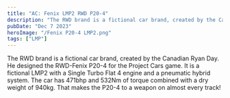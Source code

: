 ```yaml
---
title: "AC: Fenix LMP2 RWD P20-4"
description: "The RWD brand is a fictional car brand, created by the Canadian Ryan Day. He designed the RWD-Fenix P20-4 for the Project Cars game."
pubDate: "Dec 7 2023"
heroImage: "/Fenix P20-4 LMP2.png"
tags: ["LMP"]
---
```


The RWD brand is a fictional car brand, created by the Canadian Ryan Day. He designed the RWD-Fenix P20-4 for the Project Cars game. It is a fictional LMP2 with a Single Turbo Flat 4 engine and a pneumatic hybrid system. The car has 471bhp and 532Nm of torque combined with a dry weight of 940kg. That makes the P20-4 to a weapon on almost every track!

<a href="https://drive.google.com/file/d/1rIhZCMZ7UUd00Hw4pLW-MlXGnZg1-Pae/view?usp=drive_link" target="_blank"><span class="u-file-icon u-icon"><img src="/downloadButton.png" alt=""></span></a>




